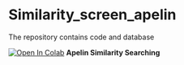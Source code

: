 # Similarity_screen_apelin
The repository contains code and database


[![Open In Colab](https://colab.research.google.com/assets/colab-badge.svg)](https://colab.research.google.com/github/Medicine-Artificial-Intelligence/Similarity_screen_apelin/blob/main/Apelin_Simi_search_colab.ipynb) **Apelin Similarity Searching**
